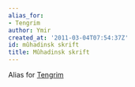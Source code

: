 ```yaml
---
alias_for:
- Tengrim
author: Ymir
created_at: '2011-03-04T07:54:37Z'
id: mûhadinsk skrift
title: Mûhadinsk skrift
---
```

Alias for [Tengrim]

  [Tengrim]: Tengrim